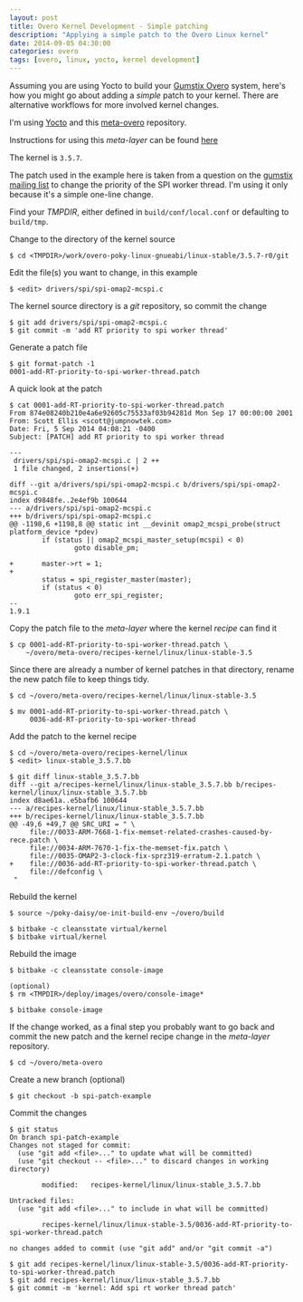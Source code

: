 ```yaml
---
layout: post
title: Overo Kernel Development - Simple patching
description: "Applying a simple patch to the Overo Linux kernel"
date: 2014-09-05 04:30:00
categories: overo
tags: [overo, linux, yocto, kernel development]
---
```


Assuming you are using Yocto to build your [Gumstix Overo][gumstix] system, here's how you might go about adding a *simple* patch to your kernel. There are alternative workflows for more involved kernel changes.

I'm using [Yocto][yocto-project] and this [meta-overo][meta-overo] repository.

Instructions for using this *meta-layer* can be found [here][using-meta-overo]

The kernel is `3.5.7`.

The patch used in the example here is taken from a question on the 
[gumstix mailing list][spi-mailing-list-thread] to change the priority of the SPI worker thread. I'm using it only because it's a simple one-line change.

Find your *TMPDIR*, either defined in `build/conf/local.conf` or defaulting to `build/tmp`.

Change to the directory of the kernel source

    $ cd <TMPDIR>/work/overo-poky-linux-gnueabi/linux-stable/3.5.7-r0/git

Edit the file(s) you want to change, in this example 

    $ <edit> drivers/spi/spi-omap2-mcspi.c

The kernel source directory is a *git* repository, so commit the change

    $ git add drivers/spi/spi-omap2-mcspi.c
    $ git commit -m 'add RT priority to spi worker thread'

Generate a patch file

    $ git format-patch -1
    0001-add-RT-priority-to-spi-worker-thread.patch

A quick look at the patch

    $ cat 0001-add-RT-priority-to-spi-worker-thread.patch
    From 874e08240b210e4a6e92605c75533af03b94281d Mon Sep 17 00:00:00 2001
    From: Scott Ellis <scott@jumpnowtek.com>
    Date: Fri, 5 Sep 2014 04:08:21 -0400
    Subject: [PATCH] add RT priority to spi worker thread
    
    ---
     drivers/spi/spi-omap2-mcspi.c | 2 ++
     1 file changed, 2 insertions(+)
    
    diff --git a/drivers/spi/spi-omap2-mcspi.c b/drivers/spi/spi-omap2-mcspi.c
    index d9848fe..2e4ef9b 100644
    --- a/drivers/spi/spi-omap2-mcspi.c
    +++ b/drivers/spi/spi-omap2-mcspi.c
    @@ -1198,6 +1198,8 @@ static int __devinit omap2_mcspi_probe(struct platform_device *pdev)
            if (status || omap2_mcspi_master_setup(mcspi) < 0)
                    goto disable_pm;
    
    +       master->rt = 1;
    +
            status = spi_register_master(master);
            if (status < 0)
                    goto err_spi_register;
    --
    1.9.1
  
Copy the patch file to the *meta-layer* where the kernel *recipe* can find it

    $ cp 0001-add-RT-priority-to-spi-worker-thread.patch \
        ~/overo/meta-overo/recipes-kernel/linux/linux-stable-3.5

Since there are already a number of kernel patches in that directory, rename the new patch file to keep things tidy.

    $ cd ~/overo/meta-overo/recipes-kernel/linux/linux-stable-3.5

    $ mv 0001-add-RT-priority-to-spi-worker-thread.patch \
         0036-add-RT-priority-to-spi-worker-thread

Add the patch to the kernel recipe

    $ cd ~/overo/meta-overo/recipes-kernel/linux
    $ <edit> linux-stable_3.5.7.bb

    $ git diff linux-stable_3.5.7.bb
    diff --git a/recipes-kernel/linux/linux-stable_3.5.7.bb b/recipes-kernel/linux/linux-stable_3.5.7.bb
    index d8ae61a..e5bafb6 100644
    --- a/recipes-kernel/linux/linux-stable_3.5.7.bb
    +++ b/recipes-kernel/linux/linux-stable_3.5.7.bb
    @@ -49,6 +49,7 @@ SRC_URI = " \
         file://0033-ARM-7668-1-fix-memset-related-crashes-caused-by-rece.patch \
         file://0034-ARM-7670-1-fix-the-memset-fix.patch \
         file://0035-OMAP2-3-clock-fix-sprz319-erratum-2.1.patch \
    +    file://0036-add-RT-priority-to-spi-worker-thread.patch \
         file://defconfig \
     "

Rebuild the kernel

    $ source ~/poky-daisy/oe-init-build-env ~/overo/build

    $ bitbake -c cleansstate virtual/kernel
    $ bitbake virtual/kernel

Rebuild the image

    $ bitbake -c cleansstate console-image
    
    (optional)
    $ rm <TMPDIR>/deploy/images/overo/console-image*
        
    $ bitbake console-image


If the change worked, as a final step you probably want to go back and commit the new patch and the kernel recipe change in the *meta-layer* repository.

    $ cd ~/overo/meta-overo

Create a new branch (optional)

    $ git checkout -b spi-patch-example

Commit the changes

    $ git status
    On branch spi-patch-example
    Changes not staged for commit:
      (use "git add <file>..." to update what will be committed)
      (use "git checkout -- <file>..." to discard changes in working directory)
    
            modified:   recipes-kernel/linux/linux-stable_3.5.7.bb
    
    Untracked files:
      (use "git add <file>..." to include in what will be committed)
    
            recipes-kernel/linux/linux-stable-3.5/0036-add-RT-priority-to-spi-worker-thread.patch
    
    no changes added to commit (use "git add" and/or "git commit -a")

    $ git add recipes-kernel/linux/linux-stable-3.5/0036-add-RT-priority-to-spi-worker-thread.patch
    $ git add recipes-kernel/linux/linux-stable_3.5.7.bb
    $ git commit -m 'kernel: Add spi rt worker thread patch'


[gumstix]: http://www.gumstix.com/
[yocto-project]: https://www.yoctoproject.org/
[meta-overo]: https://github.com/jumpnow/meta-overo
[using-meta-overo]: http://www.jumpnowtek.com/gumstix/overo/Overo-Systems-with-Yocto.html
[spi-mailing-list-thread]: http://gumstix.8.x6.nabble.com/SPI-and-multi-threading-issue-td4969428.html